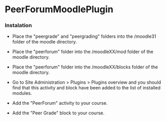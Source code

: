 # PeerForumMoodlePlugin

### Instalation

* Place the "peergrade" and "peergrading" folders into the /moodle31 folder of the moodle
directory.

* Place the "peerforum" folder into the /moodleXX/mod folder of the moodle
directory.

* Place the "peerforum" folder into the /moodleXX/blocks folder of the moodle
directory.

* Go to Site Administration > Plugins >  Plugins overview
and you should find that this activity and block have been added to the list of
installed modules.

* Add the "PeerForum" activity to your course.

* Add the "Peer Grade" block to your course.


